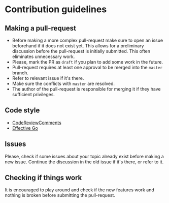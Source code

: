 # Contribution guidelines

## Making a pull-request

- Before making a more complex pull-request make sure to open an issue beforehand if it does not exist yet. This allows for a preliminary discussion before the pull-request is initially submitted. This often eliminates unnecessary work.
- Please, mark the PR as `draft` if you plan to add some work in the future.
- Pull-request requires at least one approval to be merged into the `master` branch.
- Refer to relevant issue if it's there.
- Make sure the conflicts with `master` are resolved.
- The author of the pull-request is responsible for merging it if they have sufficient privileges.

## Code style

- [CodeReviewComments](https://github.com/golang/go/wiki/CodeReviewComments)
- [Effective Go](https://golang.org/doc/effective_go.html)

## Issues

Please, check if some issues about your topic already exist before making a new issue. Continue the discussion in the old issue if it's there, or refer to it.

## Checking if things work

It is encouraged to play around and check if the new features work and nothing is broken before submitting the pull-request.
